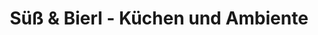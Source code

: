 ---
title: "Süß & Bierl - Küchen und Ambiente"
url: /muenchen/suess-und-bierl-kuechen-und-ambiente/
shop: Küchen
---